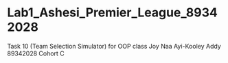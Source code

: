 # Lab1_Ashesi_Premier_League_89342028
Task 10 (Team Selection Simulator) for OOP class
Joy Naa Ayi-Kooley Addy
89342028
Cohort C
